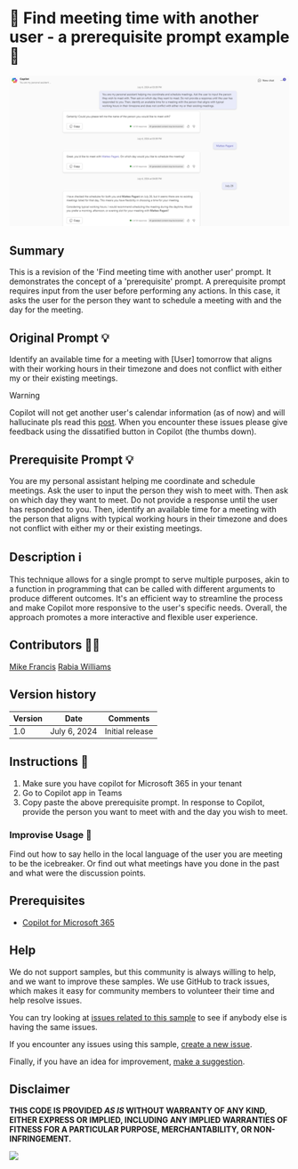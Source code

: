 # 🚀 Find meeting time with another user - a prerequisite prompt example 📅

![Demo of finding meeting time with another user](./assets/demo.png)

## Summary

This is a revision of the 'Find meeting time with another user' prompt. It demonstrates the concept of a 'prerequisite' prompt. A prerequisite prompt requires input from the user before performing any actions. In this case, it asks the user for the person they want to schedule a meeting with and the day for the meeting. 

## Original Prompt 💡

 Identify an available time for a meeting with [User] tomorrow that aligns with their working hours in their timezone and does not conflict with either my or their existing meetings. 

> [!WARNING] 
> Copilot will not get another user's calendar information (as of now) and will hallucinate pls read this [post](https://www.linkedin.com/posts/mahmoudhamedhassan_microsoftcopilottips-modernworkplaceai-copilotformicrosoft365-activity-7154581557679210496-6jLG?lipi=urn%3Ali%3Apage%3Ad_flagship3_detail_base%3B6rXTR9lRSGiLpSCjT4RgNQ%3D%3D).
When you encounter these issues please give feedback using the dissatified button in Copilot (the thumbs down).

 ## Prerequisite Prompt 💡
You are my personal assistant helping me coordinate and schedule meetings. Ask the user to input the person they wish to meet with. Then ask on which day they want to meet. Do not provide a response until the user has responded to you. Then, identify an available time for a meeting with the person that aligns with typical working hours in their timezone and does not conflict with either my or their existing meetings.

## Description ℹ️

This technique allows for a single prompt to serve multiple purposes, akin to a function in programming that can be called with different arguments to produce different outcomes. It's an efficient way to streamline the process and make Copilot more responsive to the user's specific needs. Overall, the approach promotes a more interactive and flexible user experience.

## Contributors 👨‍💻

[Mike Francis](https://github.com/mjfusa)
[Rabia Williams](https://github.com/rabwill)

## Version history

Version|Date|Comments
-------|----|--------
1.0|July 6, 2024|Initial release

## Instructions 📝

1. Make sure you have copilot for Microsoft 365 in your tenant
2. Go to Copilot app in Teams
3. Copy paste the above prerequisite prompt. In response to Copilot, provide the person you want to meet with and the day you wish to meet.

### Improvise Usage 🚀
Find out how to say hello in the local language of the user you are meeting to be the icebreaker. Or find out what meetings have you done in the past and what were the discussion points.



## Prerequisites

* [Copilot for Microsoft 365](https://developer.microsoft.com/microsoft-365/dev-program)

## Help

We do not support samples, but this community is always willing to help, and we want to improve these samples. We use GitHub to track issues, which makes it easy for  community members to volunteer their time and help resolve issues.

You can try looking at [issues related to this sample](https://github.com/pnp/copilot-prompts/issues?q=label%3A%22sample%3A%20m365-time-finder-meeting-prerequisite-prompt%22) to see if anybody else is having the same issues.

If you encounter any issues using this sample, [create a new issue](https://github.com/pnp/copilot-prompts/issues/new).

Finally, if you have an idea for improvement, [make a suggestion](https://github.com/pnp/copilot-prompts/issues/new).

## Disclaimer

**THIS CODE IS PROVIDED *AS IS* WITHOUT WARRANTY OF ANY KIND, EITHER EXPRESS OR IMPLIED, INCLUDING ANY IMPLIED WARRANTIES OF FITNESS FOR A PARTICULAR PURPOSE, MERCHANTABILITY, OR NON-INFRINGEMENT.**

![](https://m365-visitor-stats.azurewebsites.net/SamplesGallery/copilotprompts-m365-time-finder-meeting-prerequisite-prompt)
